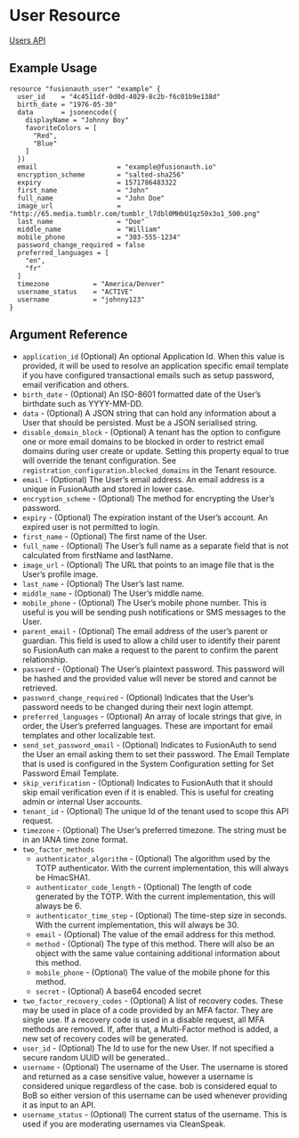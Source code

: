 # User Resource

[Users API](https://fusionauth.io/docs/v1/tech/apis/users)

## Example Usage

```hcl
resource "fusionauth_user" "example" {
  user_id    = "4c4511df-0d0d-4029-8c2b-f6c01b9e138d"
  birth_date = "1976-05-30"
  data       = jsonencode({
    displayName = "Johnny Boy"
    favoriteColors = [
      "Red",
      "Blue"
    ]
  })
  email                    = "example@fusionauth.io"
  encryption_scheme        = "salted-sha256"
  expiry                   = 1571786483322
  first_name               = "John"
  full_name                = "John Doe"
  image_url                = "http://65.media.tumblr.com/tumblr_l7dbl0MHbU1qz50x3o1_500.png"
  last_name                = "Doe"
  middle_name              = "William"
  mobile_phone             = "303-555-1234"
  password_change_required = false
  preferred_languages = [
    "en",
    "fr"
  ]
  timezone           = "America/Denver"
  username_status    = "ACTIVE"
  username           = "johnny123"
}
```

## Argument Reference

* `application_id` (Optional) An optional Application Id. When this value is provided, it will be used to resolve an application specific email template if you have configured transactional emails such as setup password, email verification and others.
* `birth_date` - (Optional) An ISO-8601 formatted date of the User’s birthdate such as YYYY-MM-DD.
* `data` - (Optional) A JSON string that can hold any information about a User that should be persisted. Must be a JSON serialised string.
* `disable_domain_block` - (Optional) A tenant has the option to configure one or more email domains to be blocked in order to restrict email domains during user create or update. Setting this property equal to true will override the tenant configuration. See `registration_configuration.blocked_domains` in the Tenant resource.
* `email` - (Optional) The User’s email address. An email address is a unique in FusionAuth and stored in lower case.
* `encryption_scheme` - (Optional) The method for encrypting the User’s password.
* `expiry` - (Optional) The expiration instant of the User’s account. An expired user is not permitted to login.
* `first_name` - (Optional) The first name of the User.
* `full_name` - (Optional) The User’s full name as a separate field that is not calculated from firstName and lastName.
* `image_url` - (Optional) The URL that points to an image file that is the User’s profile image.
* `last_name` - (Optional) The User’s last name.
* `middle_name` - (Optional) The User’s middle name.
* `mobile_phone` - (Optional) The User’s mobile phone number. This is useful is you will be sending push notifications or SMS messages to the User.
* `parent_email` - (Optional) The email address of the user’s parent or guardian. This field is used to allow a child user to identify their parent so FusionAuth can make a request to the parent to confirm the parent relationship.
* `password` - (Optional) The User’s plaintext password. This password will be hashed and the provided value will never be stored and cannot be retrieved.
* `password_change_required` - (Optional) Indicates that the User’s password needs to be changed during their next login attempt.
* `preferred_languages` - (Optional) An array of locale strings that give, in order, the User’s preferred languages. These are important for email templates and other localizable text.
* `send_set_password_email` - (Optional) Indicates to FusionAuth to send the User an email asking them to set their password. The Email Template that is used is configured in the System Configuration setting for Set Password Email Template.
* `skip_verification` - (Optional) Indicates to FusionAuth that it should skip email verification even if it is enabled. This is useful for creating admin or internal User accounts.
* `tenant_id` - (Optional) The unique Id of the tenant used to scope this API request.
* `timezone` - (Optional) The User’s preferred timezone. The string must be in an IANA time zone format.
* `two_factor_methods`
  * `authenticator_algorithm` - (Optional) The algorithm used by the TOTP authenticator. With the current implementation, this will always be HmacSHA1.
  * `authenticator_code_length` - (Optional) The length of code generated by the TOTP. With the current implementation, this will always be 6.
  * `authenticator_time_step` - (Optional) The time-step size in seconds. With the current implementation, this will always be 30.
  * `email` - (Optional) The value of the email address for this method.
  * `method` - (Optional) The type of this method. There will also be an object with the same value containing additional information about this method.
  * `mobile_phone` - (Optional) The value of the mobile phone for this method.
  * `secret` - (Optional) A base64 encoded secret
* `two_factor_recovery_codes` - (Optional) A list of recovery codes. These may be used in place of a code provided by an MFA factor. They are single use. If a recovery code is used in a disable request, all MFA methods are removed. If, after that, a Multi-Factor method is added, a new set of recovery codes will be generated.
* `user_id` - (Optional) The Id to use for the new User. If not specified a secure random UUID will be generated..
* `username` - (Optional) The username of the User. The username is stored and returned as a case sensitive value, however a username is considered unique regardless of the case. bob is considered equal to BoB so either version of this username can be used whenever providing it as input to an API.
* `username_status` - (Optional) The current status of the username. This is used if you are moderating usernames via CleanSpeak.
